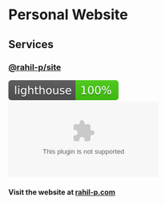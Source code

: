 # Personal Website

## Services

### [@rahil-p/site](services/site)

![lighthouse](https://raw.githubusercontent.com/rahil-p/personal-site/badges/audits/lighthouse/lighthouse.svg)
[![observatory](https://img.shields.io/mozilla-observatory/grade/rahil-p.com?publish)](
https://observatory.mozilla.org/analyze/rahil-p.com)

#### Visit the website at [rahil-p.com](https://rahil-p.com)
